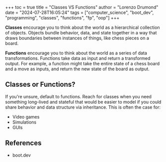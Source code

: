 +++
toc = true
title = "Classes VS Functions"
author = "Lorenzo Drumond"
date = "2024-07-28T16:05:24"
tags = ["computer_science",  "boot_dev",  "programming",  "classes",  "functions",  "fp",  "oop"]
+++



**Classes** encourage you to think about the world as a hierarchical collection of objects. Objects bundle behavior, data, and state together in a way that draws boundaries between instances of things, like chess pieces on a board.

**Functions** encourage you to think about the world as a series of data transformations. Functions take data as input and return a transformed output. For example, a function might take the entire state of a chess board and a move as inputs, and return the new state of the board as output.

## Classes or Functions?

If you're unsure, default to functions. Reach for classes when you need something long-lived and stateful that would be easier to model if you could share behavior and data structure via inheritance. This is often the case for:

- Video games
- Simulations
- GUIs


## References

- boot.dev
